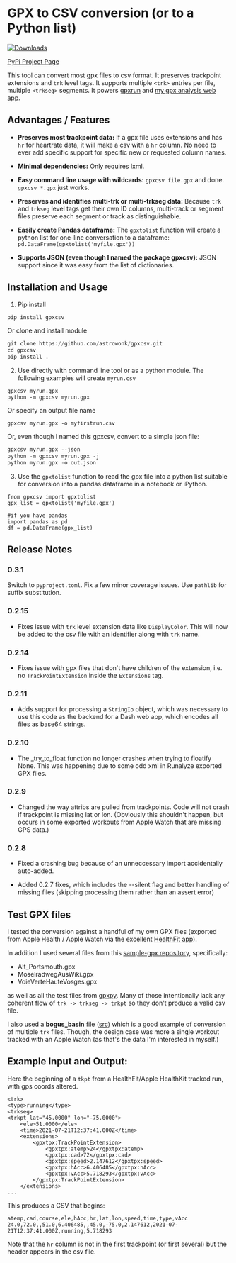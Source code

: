 # GPX to CSV conversion (or to a Python list)

[![Downloads](https://static.pepy.tech/personalized-badge/gpxcsv?period=total&units=international_system&left_color=lightgrey&right_color=blue&left_text=Downloads)](https://pepy.tech/project/gpxcsv)

[PyPi Project Page](https://pypi.org/project/gpxcsv/)

This tool can convert most gpx files to csv format. It preserves trackpoint extensions and `trk` level tags. It supports multiple `<trk>` entries per file, multiple `<trkseg>` segments. It powers [gpxrun](https://github.com/astrowonk/gpxrun) and [my gpx analysis web app](https://marcoshuerta.com/gpxrun/).

## Advantages / Features

- **Preserves most trackpoint data:** If a gpx file uses extensions and has `hr` for heartrate data, it will make a csv with a `hr` column. No need to ever add specific support for specific new or requested column names.

- **Minimal dependencies:** Only requires lxml.

- **Easy command line usage with wildcards:** `gpxcsv file.gpx` and done. `gpxcsv *.gpx` just works.

- **Preserves and identifies multi-trk or multi-trkseg data:** Because `trk` and `trkseg` level tags get their own ID columns, multi-track or segment files preserve each segment or track as distinguishable.

- **Easily create Pandas dataframe:** The `gpxtolist` function will create a python list for one-line conversation to a dataframe: `pd.DataFrame(gpxtolist('myfile.gpx'))`

- **Supports JSON (even though I named the package gpxcsv):** JSON support since it was easy from the list of dictionaries.

## Installation and Usage

1. Pip install

```python
pip install gpxcsv
```

Or clone and install module

```python
git clone https://github.com/astrowonk/gpxcsv.git
cd gpxcsv
pip install .
```

2. Use directly with command line tool or as a python module. The following examples will create `myrun.csv`

```
gpxcsv myrun.gpx
python -m gpxcsv myrun.gpx
```

Or specify an output file name

```
gpxcsv myrun.gpx -o myfirstrun.csv
```

Or, even though I named this gpxcsv, convert to a simple json file:

```python
gpxcsv myrun.gpx --json
python -m gpxcsv myrun.gpx -j
python myrun.gpx -o out.json
```

3. Use the `gpxtolist` function to read the gpx file into a python list suitable for conversion into a pandas dataframe in a notebook or iPython.

```
from gpxcsv import gpxtolist
gpx_list = gpxtolist('myfile.gpx')

#if you have pandas
import pandas as pd
df = pd.DataFrame(gpx_list)

```

## Release Notes

### 0.3.1

Switch to `pyproject.toml`. Fix a few minor coverage issues. Use `pathlib` for suffix substitution.

### 0.2.15

- Fixes issue with `trk` level extension data like `DisplayColor`. This will now be added to the csv file with an identifier along with `trk` name.

### 0.2.14

- Fixes issue with gpx files that don't have children of the extension, i.e. no `TrackPointExtension` inside the `Extensions` tag.

### 0.2.11

- Adds support for processing a `StringIo` object, which was necessary to use this code as the backend for a Dash web app, which encodes all files as base64 strings.

### 0.2.10

- The \_try_to_float function no longer crashes when trying to floatify None. This was happening due to some odd xml in Runalyze exported GPX files.

### 0.2.9

- Changed the way attribs are pulled from trackpoints. Code will not crash if trackpoint is missing lat or lon. (Obviously this shouldn't happen, but occurs in some exported workouts from Apple Watch that are missing GPS data.)

### 0.2.8

- Fixed a crashing bug because of an unneccessary import accidentally auto-added.

- Added 0.2.7 fixes, which includes the --silent flag and better handling of missing files (skipping processing them rather than an assert error)

## Test GPX files

I tested the conversion against a handful of my own GPX files (exported from Apple Health / Apple Watch via the excellent [HealthFit app](https://apps.apple.com/us/app/healthfit/id1202650514)).

In addition I used several files from this [sample-gpx repository](https://github.com/gps-touring/sample-gpx), specifically:

- Alt_Portsmouth.gpx
- MoselradwegAusWiki.gpx
- VoieVerteHauteVosges.gpx

as well as all the test files from [gpxpy](https://github.com/tkrajina/gpxpy/tree/dev/test_files). Many of those intentionally lack any coherent flow of `trk -> trkseg -> trkpt` so they don't produce a valid csv file.

I also used a **bogus_basin** file ([src](https://raw.githubusercontent.com/FrancescoRigoni/Android_GPX_SampleProject/master/app/src/main/assets/bogus_basin.gpx)) which is a good example of conversion of multiple `trk` files. Though, the design case was more a single workout tracked with an Apple Watch (as that's the data I'm interested in myself.)

## Example Input and Output:

Here the beginning of a `tkpt` from a HealthFit/Apple HealthKit tracked run, with gps coords altered.

```
<trk>
<type>running</type>
<trkseg>
<trkpt lat="45.0000" lon="-75.0000">
    <ele>51.0000</ele>
    <time>2021-07-21T12:37:41.000Z</time>
    <extensions>
        <gpxtpx:TrackPointExtension>
            <gpxtpx:atemp>24</gpxtpx:atemp>
            <gpxtpx:cad>72</gpxtpx:cad>
            <gpxtpx:speed>2.147612</gpxtpx:speed>
            <gpxtpx:hAcc>6.406485</gpxtpx:hAcc>
            <gpxtpx:vAcc>5.718293</gpxtpx:vAcc>
        </gpxtpx:TrackPointExtension>
    </extensions>
...
```

This produces a CSV that begins:

```
atemp,cad,course,ele,hAcc,hr,lat,lon,speed,time,type,vAcc
24.0,72.0,,51.0,6.406485,,45.0,-75.0,2.147612,2021-07-21T12:37:41.000Z,running,5.718293
```

Note that the `hr` column is not in the first trackpoint (or first several) but the header appears in the csv file.
